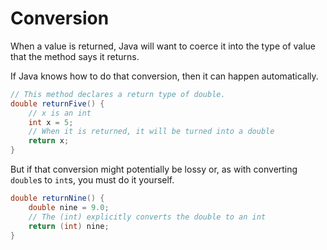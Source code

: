 # Conversion

When a value is returned, Java will want to coerce it into
the type of value that the method says it returns.

If Java knows how to do that conversion, then it can happen automatically.

```java
// This method declares a return type of double.
double returnFive() {
    // x is an int
    int x = 5;
    // When it is returned, it will be turned into a double
    return x;
}
```

But if that conversion might potentially be lossy or, as with converting `double`s to `int`s,
you must do it yourself.

```java
double returnNine() {
    double nine = 9.0;
    // The (int) explicitly converts the double to an int
    return (int) nine;
}
```
